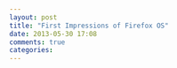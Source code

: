 ```yaml
---
layout: post
title: "First Impressions of Firefox OS"
date: 2013-05-30 17:08
comments: true
categories: 
---
```


